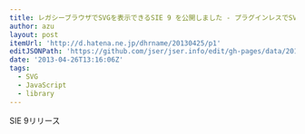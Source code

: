 ```yaml
---
title: レガシーブラウザでSVGを表示できるSIE 9 を公開しました - プラグインレスでSVGを表示する「SIE」開発ブログ
author: azu
layout: post
itemUrl: 'http://d.hatena.ne.jp/dhrname/20130425/p1'
editJSONPath: 'https://github.com/jser/jser.info/edit/gh-pages/data/2013/04/index.json'
date: '2013-04-26T13:16:06Z'
tags:
  - SVG
  - JavaScript
  - library
---
```

SIE 9リリース
